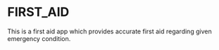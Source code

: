 # FIRST_AID
This is a first aid app which provides accurate first aid regarding given emergency condition.
